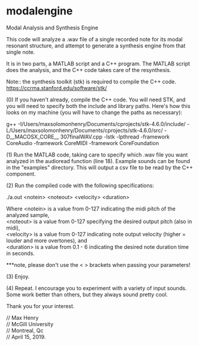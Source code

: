# modalengine
Modal Analysis and Synthesis Engine

This code will analyze a .wav file of a single recorded note for its modal resonant structure, and attempt to generate a synthesis engine from that single note.

It is in two parts, a MATLAB script and a C++ program.  The MATLAB script does the analysis, and the C++ code takes care of the resynthesis.  

Note:: the synthesis toolkit (stk) is required to compile the C++ code.
https://ccrma.stanford.edu/software/stk/

(0) If you haven't already, compile the C++ code.  You will need STK, and you will need to specify both the include and library paths.  Here's how this looks on my machine (you will have to change the paths as necessary):

g++ -I/Users/maxsolomonhenry/Documents/cprojects/stk-4.6.0/include/ -L/Users/maxsolomonhenry/Documents/cprojects/stk-4.6.0/src/ -D__MACOSX_CORE__ 307finalWAV.cpp -lstk -lpthread -framework CoreAudio -framework CoreMIDI -framework CoreFoundation

(1) Run the MATLAB code, taking care to specify which .wav file you want analyzed in the audioread function (line 18).  Example sounds can be found in the "examples" directory.  This will output a csv file to be read by the C++ component.

(2) Run the compiled code with the following specifications:

./a.out \<notein\> \<noteout\> \<velocity\> \<duration\>

Where \<notein\> is a value from 0-127 indicating the midi pitch of the analyzed sample,\
\<noteout\> is a value from 0-127 specifying the desired output pitch (also in midi),\
\<velocity\> is a value from 0-127 indicating note output velocity (higher = louder and more overtones), and\
\<duration\> is a value from 0.1 - 6 indicating the desired note duration time in seconds.

***note, please don't use the \< \> brackets when passing your parameters!

(3) Enjoy.

(4) Repeat.  I encourage you to experiment with a variety of input sounds.  Some work better than others, but they always sound pretty cool.

Thank you for your interest.

// Max Henry\
// McGill University\
// Montreal, Qc\
// April 15, 2019.
